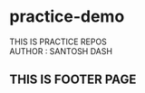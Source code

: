 # practice-demo
THIS IS PRACTICE REPOS
<BR/>
AUTHOR : SANTOSH DASH
<br/>
<h2>THIS IS FOOTER PAGE</h2>
